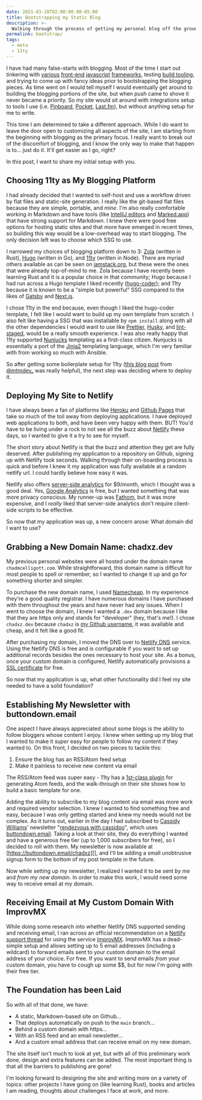 ```yaml
---
date: 2021-03-28T02:00:00.00-05:00
title: Bootstrapping my Static Blog
description: >-
  Walking through the process of getting my personal blog off the ground.
permalink: bootstrap/
tags:
  - meta
  - 11ty
---
```


I have had many false-starts with blogging. Most of the time I start out
tinkering with [various][] [front-end][] [javascript][] [frameworks][], testing
[build tooling][], and trying to come up with fancy ideas prior to bootstrapping
the blogging pieces. As time went on I would tell myself I would eventually get around
to building the blogging portions of the site, but when push came to shove it never
became a priority. So my site would sit around with integrations setup to tools I
use (i.e. [Pinboard][], [Pocket][], [Last.fm][]), but without anything setup for
me to write.

[various]: https://github.com/chadxz/chadmcelligott.com
[front-end]: https://github.com/chadxz/personal-site-rewrite
[javascript]: https://github.com/chadxz/personal-site-react
[frameworks]: https://github.com/chadxz/personal-site-angular
[build tooling]: https://github.com/chadxz/personal-site-rewrite/tree/webpack
[pinboard]: https://pinboard.in/u:chadxz
[pocket]:
  https://getpocket.com/@236ddpUqTVUqXgf7a2Af5a8Af0gaT858f96o78Ubdouf56d254aoDr19z24Ql31f
[last.fm]: https://www.last.fm/user/chadxz

This time I am determined to take a different approach. While I do want to leave
the door open to customizing all aspects of the site, I am starting from the
beginning with blogging as the primary focus. I really want to break out of the
discomfort of blogging, and I know the only way to make that happen is to...
just do it. It'll get easier as I go, right?

In this post, I want to share my initial setup with you.

## Choosing 11ty as My Blogging Platform

I had already decided that I wanted to self-host and use a workflow driven by
flat files and static-site generation. I really like the git-based flat files
because they are simple, portable, and _mine_. I'm also really comfortable
working in Markdown and have tools (like [IntelliJ editors][] and [Marked.app][])
that have strong support for Markdown. I knew there were good free options for hosting
static sites and that more have emerged in recent times, so building this way would
be a low-overhead way to start blogging. The only decision left was to choose which
SSG to use.

[intellij editors]: https://www.jetbrains.com/help/idea/markdown.html
[marked.app]: https://marked2app.com

I narrowed my choices of blogging platform down to 3: [Zola][] (written in
Rust), [Hugo][] (written in Go), and [11ty][] (written in Node). There are
myriad others available as can be seen on [jamstack.org][], but these were the
ones that were already top-of-mind to me. Zola because I have recently been
learning Rust and it is a popular choice in that community; Hugo because I had
run across a Hugo template I liked recently ([hugo-coder][]); and 11ty because
it is known to be a "simple but powerful" SSG compared to the likes of
[Gatsby][] and [Next.js][].

[zola]: https://www.getzola.org
[hugo]: https://gohugo.io
[11ty]: https://www.11ty.dev
[hugo-coder]: https://github.com/luizdepra/hugo-coder/
[jamstack.org]: https://jamstack.org/generators/
[gatsby]: https://www.gatsbyjs.com
[next.js]: https://nextjs.org

I chose 11ty in the end because, even though I liked the hugo-coder template, I
felt like I would want to build up my own template from scratch. I also felt
like having a SSG that was installable by `npm install` along with all the other
dependencies I would want to use like [Prettier][], [Husky][], and
[lint-staged][], would be a really smooth experience. I was also really happy
that 11ty supported [Nunjucks][] templating as a first-class citizen. Nunjucks
is essentially a port of the [Jinja2][] templating language, which I'm very
familiar with from working so much with Ansible.

[prettier]: https://prettier.io
[husky]: https://typicode.github.io/husky/#/
[lint-staged]: https://github.com/okonet/lint-staged
[nunjucks]: https://mozilla.github.io/nunjucks/
[jinja2]: https://jinja.palletsprojects.com/en/2.11.x/
[ansible]: https://www.ansible.com

So after getting some boilerplate setup for 11ty
([this blog post](https://mtm.dev/eleventy) from
[@mtmdev\_](https://twitter.com/mtmdev_) was really helpful), the next step was
deciding where to deploy it.

## Deploying My Site to Netlify

I have always been a fan of platforms like [Heroku][] and [Github Pages][] that take
so much of the toil away from deploying applications. I have deployed web applications
to both, and have been very happy with them. BUT! You'd have to be living under a
rock to not see all the buzz about [Netlify][] these days, so I wanted to give it
a try to see for myself.

[heroku]: https://www.heroku.com
[github pages]: https://pages.github.com
[netlify]: https://www.netlify.com

The short story about Netlify is that the buzz and attention they get are fully
deserved. After publishing my application to a repository on Github, signing up
with Netlify took seconds. Walking through their on-boarding process is quick
and before I knew it my application was fully available at a random netlify url.
I could hardly believe how easy it was.

Netlify also offers [server-side analytics][] for $9/month, which I thought was a
good deal. Yes, [Google Analytics][] is free, but I wanted something that was
more privacy conscious. My runner-up was [Fathom][], but it was more expensive,
and I _really_ liked that server-side analytics don't require client-side
scripts to be effective.

[server-side analytics]: https://www.netlify.com/products/analytics/
[google analytics]: https://marketingplatform.google.com/about/analytics/
[fathom]: https://usefathom.com

So now that my application was up, a new concern arose: What domain did I want
to use?

## Grabbing a New Domain Name: chadxz.dev

My previous personal websites were all hosted under the domain name
`chadmcelligott.com`. While straightforward, this domain name is difficult for
most people to spell or remember, so I wanted to change it up and go for
something shorter and simpler.

To purchase the new domain name, I used [Namecheap]. In my experience they're a
good quality registrar. I have numerous domains I have purchased with them
throughout the years and have never had any issues. When I went to choose the
domain, I knew I wanted a `.dev` domain because I like that they are https only
and stands for "developer" (hey, that's me!). I chose `chadxz.dev` because
`chadxz` is [my Github username][], it was available and cheap, and it felt like
a good fit.

[namecheap]: https://www.namecheap.com
[my github username]: https://github.com/chadxz

After purchasing my domain, I moved the DNS over to [Netlify DNS][] service. Using
the Netlify DNS is free and is configurable if you want to set up additional records
besides the ones necessary to host your site. As a bonus, once your custom domain
is configured, Netlify automatically provisions a [SSL certificate][] for free.

[netlify dns]: https://docs.netlify.com/domains-https/netlify-dns/
[ssl certificate]: https://docs.netlify.com/domains-https/https-ssl/

So now that my application is up, what other functionality did I feel my site
needed to have a solid foundation?

## Establishing My Newsletter with buttondown.email

One aspect I have always appreciated about some blogs is the ability to follow
bloggers whose content I enjoy. I knew when setting up my blog that I wanted to
make it _super_ easy for people to follow my content if they wanted to. On this
front, I decided on two pieces to tackle this:

1. Ensure the blog has an RSS/Atom feed setup
2. Make it painless to receive new content via email

The RSS/Atom feed was super easy - 11ty has a [1st-class plugin][] for generating
Atom feeds, and the walk-through on their site shows how to build a basic template
for one.

[1st-class plugin]: https://www.11ty.dev/docs/plugins/rss/

Adding the ability to subscribe to my blog content via email was more work and
required vendor selection. I knew I wanted to find something free and easy,
because I was only getting started and knew my needs would not be complex. As it
turns out, earlier in the day I had subscribed to [Cassidy Williams][]' newsletter
"[rendezvous with cassidoo]", which uses [buttondown.email][]. Taking a look at their
site, they do everything I wanted and have a generous free tier (up to 1,000 subscribers
for free), so I decided to roll with them. My newsletter is now available at [https://buttondown.email/chadxz][],
and I'll be adding a small unobtrusive signup form to the bottom of my post template
in the future.

Now while setting up my newsletter, I realized I wanted it to be sent _by me_
and _from my new domain_. In order to make this work, I would need some way to
receive email at my domain.

[https://buttondown.email/chadxz]: https://buttondown.email/chadxz
[cassidy williams]: https://twitter.com/cassidoo
[rendezvous with cassidoo]: https://buttondown.email/cassidoo
[buttondown.email]: https://buttondown.email

## Receiving Email at My Custom Domain With ImprovMX

While doing some research into whether Netlify DNS supported sending and
receiving email, I ran across an official recommendation on a [Netlify
support thread] for using the service [ImprovMX][]. ImprovMX has a dead-simple
setup and allows setting up to 5 email addresses (including a wildcard) to
forward emails sent to your custom domain to the email address of your choice.
For free. If you want to send emails _from_ your custom domain, you have to
cough up some $$, but for now I'm going with their free tier.

[improvmx]: https://improvmx.com
[netlify support thread]:
  https://answers.netlify.com/t/support-guide-how-can-i-receive-emails-on-my-domain/178

## The Foundation has been Laid

So with all of that done, we have:

- A static, Markdown-based site on Github...
- That deploys automatically on push to the `main` branch...
- Behind a custom domain with https...
- With an RSS feed and an email newsletter...
- And a custom email address that can receive email on my new domain.

The site itself isn't much to look at yet, but with all of this preliminary work
done, design and extra features can be added. The most important thing is that
all the barriers to publishing are gone!

I'm looking forward to designing the site and writing more on a variety of
topics: other projects I have going on (like learning Rust), books and articles
I am reading, thoughts about challenges I face at work, and more.
